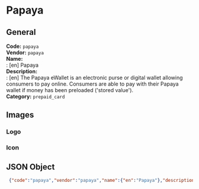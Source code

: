 # Papaya 
## General 
**Code:** `papaya`  
**Vendor:** `papaya`  
**Name:**  
:	[en] Papaya  
**Description:**  
: [en] The Papaya eWallet is an electronic purse or digital wallet allowing consumers to pay online. Consumers are able to pay with their Papaya wallet if money has been preloaded ('stored value').  
**Category:** `prepaid_card`  
## Images 
### Logo 
### Icon 
## JSON Object 
```json
 {"code":"papaya","vendor":"papaya","name":{"en":"Papaya"},"description":{"en":"The Papaya eWallet is an electronic purse or digital wallet allowing consumers to pay online. Consumers are able to pay with their Papaya wallet if money has been preloaded ('stored value')."},"countries":null,"category":"prepaid_card"}```  
